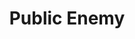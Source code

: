 ---
title: "Public Enemy"
summary: "American hip hop group founded in 1985 in Long Island, New York. Members: Chuck D ; Flavor Flav ; Terminator X ; DJ Lord ; Professor Griff ; Security Of The First World . Inducted into Rock And Roll Hall of Fame in 2013 ."
image: "public-enemy.jpg"
apple_music_artist_url: "None"
---
